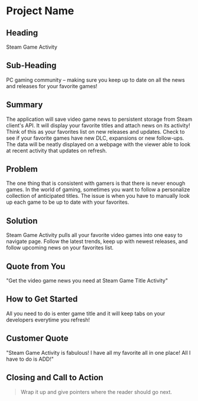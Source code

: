 # Project Name #

<!-- 
> This material was originally posted [here](http://www.quora.com/What-is-Amazons-approach-to-product-development-and-product-management). It is reproduced here for posterities sake.

There is an approach called "working backwards" that is widely used at Amazon. They work backwards from the customer, rather than starting with an idea for a product and trying to bolt customers onto it. While working backwards can be applied to any specific product decision, using this approach is especially important when developing new products or features.

For new initiatives a product manager typically starts by writing an internal press release announcing the finished product. The target audience for the press release is the new/updated product's customers, which can be retail customers or internal users of a tool or technology. Internal press releases are centered around the customer problem, how current solutions (internal or external) fail, and how the new product will blow away existing solutions.

If the benefits listed don't sound very interesting or exciting to customers, then perhaps they're not (and shouldn't be built). Instead, the product manager should keep iterating on the press release until they've come up with benefits that actually sound like benefits. Iterating on a press release is a lot less expensive than iterating on the product itself (and quicker!).

If the press release is more than a page and a half, it is probably too long. Keep it simple. 3-4 sentences for most paragraphs. Cut out the fat. Don't make it into a spec. You can accompany the press release with a FAQ that answers all of the other business or execution questions so the press release can stay focused on what the customer gets. My rule of thumb is that if the press release is hard to write, then the product is probably going to suck. Keep working at it until the outline for each paragraph flows. 

Oh, and I also like to write press-releases in what I call "Oprah-speak" for mainstream consumer products. Imagine you're sitting on Oprah's couch and have just explained the product to her, and then you listen as she explains it to her audience. That's "Oprah-speak", not "Geek-speak".

Once the project moves into development, the press release can be used as a touchstone; a guiding light. The product team can ask themselves, "Are we building what is in the press release?" If they find they're spending time building things that aren't in the press release (overbuilding), they need to ask themselves why. This keeps product development focused on achieving the customer benefits and not building extraneous stuff that takes longer to build, takes resources to maintain, and doesn't provide real customer benefit (at least not enough to warrant inclusion in the press release).
 -->
 
## Heading ##
  Steam Game Activity
## Sub-Heading ##
  PC gaming community – making sure you keep up to date on all the news and releases for your favorite games!
## Summary ##
  The application will save video game news to persistent storage from Steam client's API. It will display your favorite titles and attach news on its activity! Think of this as your favorites list on new releases and updates. Check to see if your favorite games have new DLC, expansions or new follow-ups. The data will be neatly displayed on a webpage with the viewer able to look at recent activity that updates on refresh.
## Problem ##
  The one thing that is consistent with gamers is that there is never enough games. In the world of gaming, sometimes you want to follow a personalize collection of anticipated titles. The issue is when you have to manually look up each game to be  up to date with your favorites.
## Solution ##
  Steam Game Activity pulls all your favorite video games into one easy to navigate page. Follow the latest trends, keep up with newest releases, and follow upcoming news on your favorites list.
## Quote from You ##
  "Get the video game news you need at Steam Game Title Activity"
## How to Get Started ##
  All you need to do is enter game title and it will keep tabs on your developers everytime you refresh!
## Customer Quote ##
  "Steam Game Activity is fabulous! I have all my favorite all in one place! All I have to do is ADD!"
## Closing and Call to Action ##
  > Wrap it up and give pointers where the reader should go next.
